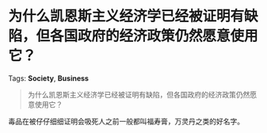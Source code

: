 # 为什么凯恩斯主义经济学已经被证明有缺陷，但各国政府的经济政策仍然愿意使用它？

Tags: **Society**, **Business**

> 为什么凯恩斯主义经济学已经被证明有缺陷，但各国政府的经济政策仍然愿意使用它？

毒品在被仔仔细细证明会吸死人之前一般都叫福寿膏，万灵丹之类的好名字。



